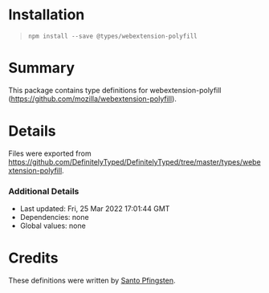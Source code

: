 # Installation
> `npm install --save @types/webextension-polyfill`

# Summary
This package contains type definitions for webextension-polyfill (https://github.com/mozilla/webextension-polyfill).

# Details
Files were exported from https://github.com/DefinitelyTyped/DefinitelyTyped/tree/master/types/webextension-polyfill.

### Additional Details
 * Last updated: Fri, 25 Mar 2022 17:01:44 GMT
 * Dependencies: none
 * Global values: none

# Credits
These definitions were written by [Santo Pfingsten](https://github.com/Lusito).
